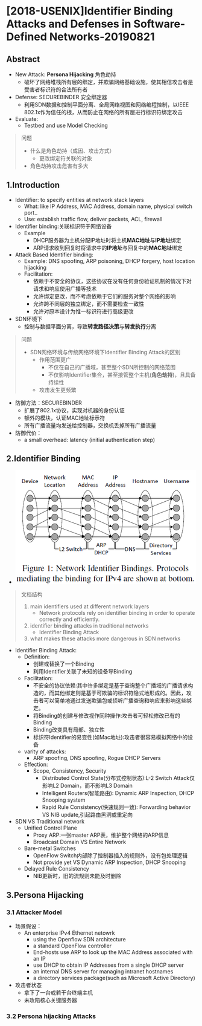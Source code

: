 # [2018-USENIX]Identifier Binding Attacks and Defenses in Software-Defined Networks-20190821
## Abstract
- New Attack: **Persona Hijacking** 角色劫持
  - 破坏了网络堆栈所有层的绑定，并欺骗网络基础设施，使其相信攻击者是受害者标识符的合法所有者
- Defense: SECUREBINDER 安全绑定器
  - 利用SDN数据和控制平面分离、全局网络视图和网络编程控制，以IEEE 802.1x作为信任的根，从而防止在网络的所有层进行标识符绑定攻击
- Evaluate:
  - Testbed and use Model Checking
> 问题
> - 什么是角色劫持（成因、攻击方式）
>    - 更改绑定符关联的对象
> - 角色劫持攻击危害有多大
## 1.Introduction
- Identifier: to specify entities at network stack layers
  - What: like IP Address, MAC Address, domain name, physical switch port..
  - Use: establish traffic flow, deliver packets, ACL, firewall
- Identifier binding:关联标识符于网络设备
  - Example
    - DHCP服务器为主机分配IP地址时将主机**MAC地址**与**IP地址**绑定
    - ARP请求收到回复时将请求中的**IP地址**与回复中的**MAC地址**绑定
- Attack Based Identifier binding:
  - Example: DNS spoofing, ARP poisoning, DHCP forgery, host location hijacking
  - Facilitation:
    - 依赖于不安全的协议，这些协议在没有任何身份验证机制的情况下对请求和响应使用广播等技术
    - 允许绑定更改，而不考虑依赖于它们的服务对整个网络的影响
    - 允许跨不同层的独立绑定，而不需要检查一致性
    - 允许对原本设计为惟一标识符进行高级更改
- SDN环境下
  - 控制与数据平面分离，导致**转发路径决策**与**转发执行**分离
> 问题
> - SDN网络环境与传统网络环境下Identifier Binding Attack的区别
>   - 作用范围更广
>      - 不仅在自己的广播域，甚至整个SDN所控制的网络范围
>      - 不仅影响Identifier集合，甚至接管整个主机(**角色劫持**)，且具备持续性
>   - 攻击发生更频繁
- 防御方法：SECUREBINDER
  - 扩展了802.1x协议，实现对机器的身份认证
  - 额外的模块，认证MAC地址标示符
  - 所有广播流量均发送给控制器，交换机丢掉所有广播流量
- 防御代价：
  - a small overhead: latency (initial authentication step)
## 2.Identifier Binding
- ![Identifier Binding](assets/markdown-img-paste-20190822154804510.png)
> 文档结构
> 1. main identifiers used at different network layers
>    - Network protocols rely on identifier binding in order to operate correctly and efficiently.
> 2. identifier binding attacks in traditional networks
>    - Identifier Binding Attack
> 3. what makes these attacks more dangerous in SDN networks
- Identifier Binding Attack:
  - Definition:
    - 创建或替换了一个Binding
    - 利用Identifier关联了未知的设备导Binding
  - Facilitation:
    - 不安全的协议依赖:其中许多绑定是基于查询整个广播域的广播请求构造的，而其他绑定则是基于可欺骗的标识符隐式地形成的。因此，攻击者可以简单地通过发送欺骗包或侦听广播查询和响应来影响这些绑定。
    - 将Binding的创建与修改视作同种操作:攻击者可轻松修改已有的Binding
    - Binding改变具有局部、独立性
    - 标识符Identifier的易变性(如Mac地址):攻击者很容易模拟网络中的设备
  - varity of attacks:
    - ARP spoofing, DNS spoofing, Rogue DHCP Servers
  - Effection:
    - Scope, Consistency, Security
      - Distributed Control State(分布式控制状态):L-2 Switch Attack仅影响L2 Domain，而不影响L3 Domain
      - Intelligent Routers(智能路由): Dynamic ARP Inspection, DHCP Snooping system
      - Rapid Rule Consistency(快速规则一致): Forwarding behavior VS NIB update,引起路由黑洞或重定向
- SDN VS Traditional network
  - Unified Control Plane
    - Proxy ARP:一张master ARP表，维护整个网络的ARP信息
    - Broadcast Domain VS Entire Network
  - Bare-metal Switches
    - OpenFlow Switch内部除了控制器插入的规则外，没有包处理逻辑
    - Not provide yet VS Dynamic ARP Inspection, DHCP Snooping
  - Delayed Rule Consistency
    - NIB更新时，旧的流规则未能及时删除
## 3.Persona Hijacking
### 3.1 Attacker Model
- 场景假设：
  - An enterprise IPv4 Ethernet netowrk
    - using the Openflow SDN architecture
    - a standard OpenFlow controller
    - End-hosts use ARP to look up the MAC Address associated with an IP
    - use DHCP to obtain IP Addresses from a single DHCP server
    - an internal DNS server for managing intranet hostnames
    - a directory services package(such as Microsoft Active Directory)
- 攻击者状态
  - 拿下了一台或若干台终端主机
  - 未攻陷核心关键服务器
### 3.2 Persona hijacking Attacks
